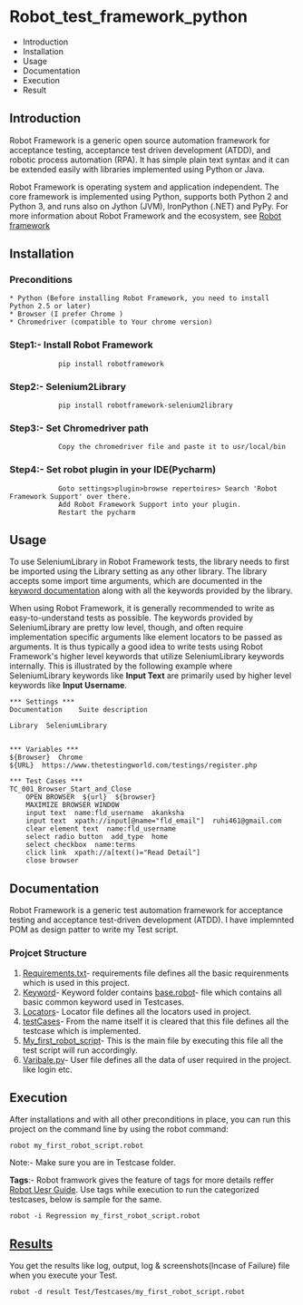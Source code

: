 # Robot_test_framework_python
 * Introduction
* Installation
* Usage
* Documentation
* Execution
* Result

## Introduction

Robot Framework is a generic open source automation framework for acceptance testing, acceptance test driven development (ATDD), and robotic process automation (RPA). It has simple plain text syntax and it can be extended easily with libraries implemented using Python or Java.

Robot Framework is operating system and application independent. The core framework is implemented using Python, supports both Python 2 and Python 3, and runs also on Jython (JVM), IronPython (.NET) and PyPy.  For more information about Robot Framework and the ecosystem, see [Robot framework](http://robotframework.org)

## Installation

  ### Preconditions
  
    * Python (Before installing Robot Framework, you need to install Python 2.5 or later)
    * Browser (I prefer Chrome )
    * Chromedriver (compatible to Your chrome version)
    
  ### Step1:- Install Robot Framework
                pip install robotframework
      
  ### Step2:- Selenium2Library
                pip install robotframework-selenium2library
      
  ### Step3:- Set Chromedriver path
                Copy the chromedriver file and paste it to usr/local/bin
  
  ### Step4:- Set robot plugin in your IDE(Pycharm)
                Goto settings>plugin>browse repertoires> Search 'Robot Framework Support' over there.
                Add Robot Framework Support into your plugin.
                Restart the pycharm
 ## Usage
 To use SeleniumLibrary in Robot Framework tests, the library needs to first be imported using the Library setting as any other library. The library accepts some import time arguments, which are documented in the [keyword documentation](http://robotframework.org/SeleniumLibrary/SeleniumLibrary.html) along with all the keywords provided by the library.

When using Robot Framework, it is generally recommended to write as easy-to-understand tests as possible. The keywords provided by SeleniumLibrary are pretty low level, though, and often require implementation specific arguments like element locators to be passed as arguments. It is thus typically a good idea to write tests using Robot Framework's higher level keywords that utilize SeleniumLibrary keywords internally. This is illustrated by the following example where SeleniumLibrary keywords like **Input Text** are primarily used by higher level keywords like **Input Username**.

```
*** Settings ***
Documentation    Suite description

Library  SeleniumLibrary


*** Variables ***
${Browser}  Chrome
${URL}  https://www.thetestingworld.com/testings/register.php

*** Test Cases ***
TC_001_Browser_Start_and_Close
    OPEN BROWSER  ${url}  ${browser}
    MAXIMIZE BROWSER WINDOW
    input text  name:fld_username  akanksha
    input text  xpath://input[@name="fld_email"]  ruhi461@gmail.com
    clear element text  name:fld_username
    select radio button  add_type  home
    select checkbox  name:terms
    click link  xpath://a[text()="Read Detail"]
    close browser 
```
## Documentation
Robot Framework is a generic test automation framework for acceptance testing and acceptance test-driven development (ATDD). I have implemnted POM as design patter to write my Test script.

  ### Projcet Structure 
      
      
1. [Requirements.txt](https://github.com/Akanksha461/Robot_test_framework_python/blob/master/requirements.txt)- requirements file defines all the basic requirenments which is used in this project. 
1. [Keyword](https://github.com/Akanksha461/Robot_test_framework_python/tree/master/New_robot_framework_project/Test/Keyword)- Keyword folder contains [base.robot](https://github.com/Akanksha461/Robot_test_framework_python/tree/master/New_robot_framework_project/Test/Keyword)- file which contains all basic common keyword used in Testcases. 
1. [Locators](https://github.com/Akanksha461/Robot_test_framework_python/blob/master/New_robot_framework_project/Test/Locators/locators.py)- Locator file defines all the locators used in project.
1. [testCases](https://github.com/Akanksha461/Robot_test_framework_python/tree/master/New_robot_framework_project/Test/Testcases)- From the name itself it is cleared that this file defines all the testcase which is implemented.
1. [My_first_robot_script](https://github.com/Akanksha461/Robot_test_framework_python/blob/master/New_robot_framework_project/Test/Testcases/my_first_robot_script.robot)- This is the main file by executing this file all the test script will run accordingly.
1. [Varibale.py](https://github.com/Akanksha461/Robot_test_framework_python/blob/master/New_robot_framework_project/Test/Variable/variable.py)- User file defines all the data of user required in the project. like login etc.

 ## Execution
  After installations and with all other preconditions in place, you can run this project on the command line by using the robot command:
  
```
robot my_first_robot_script.robot 
```
  Note:- Make sure you are in Testcase folder.
    
   **Tags**:- Robot framwork gives the feature of tags for more details reffer [Robot Uesr Guide](http://robotframework.org/robotframework/latest/RobotFrameworkUserGuide.html#id540). Use tags while execution to run the categorized testcases, below is sample for the same.    
```
robot -i Regression my_first_robot_script.robot 

```
 ## [Results](https://github.com/Akanksha461/Robot_test_framework_python/tree/master/New_robot_framework_project/result)
   You get the results like log, output, log & screenshots(Incase of Failure) file when you execute your Test.
 ```
 robot -d result Test/Testcases/my_first_robot_script.robot 
 ```
